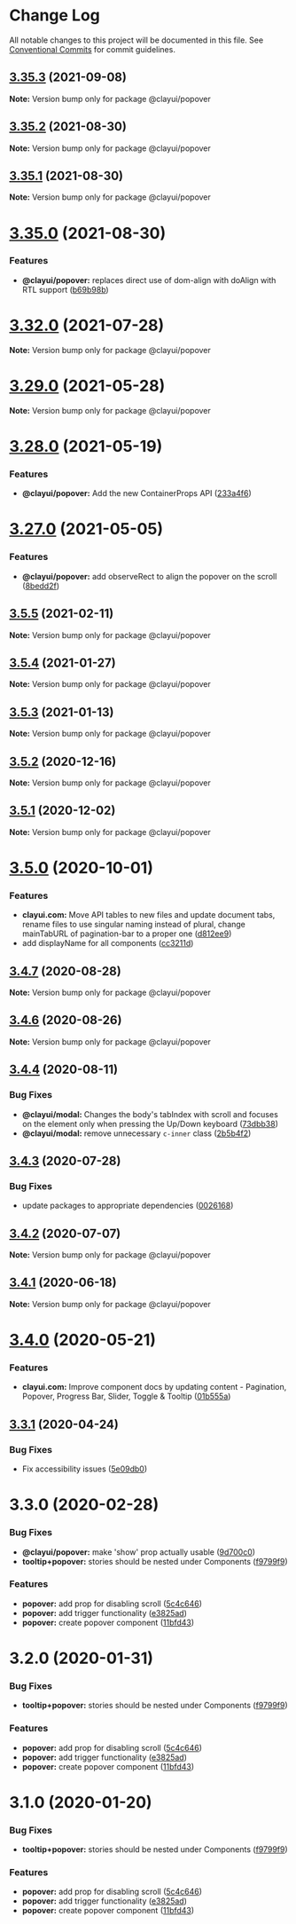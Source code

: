 # Change Log

All notable changes to this project will be documented in this file.
See [Conventional Commits](https://conventionalcommits.org) for commit guidelines.

## [3.35.3](https://github.com/liferay/clay/compare/v3.35.2...v3.35.3) (2021-09-08)

**Note:** Version bump only for package @clayui/popover

## [3.35.2](https://github.com/liferay/clay/compare/v3.35.1...v3.35.2) (2021-08-30)

**Note:** Version bump only for package @clayui/popover

## [3.35.1](https://github.com/liferay/clay/compare/v3.35.0...v3.35.1) (2021-08-30)

**Note:** Version bump only for package @clayui/popover

# [3.35.0](https://github.com/liferay/clay/compare/v3.34.0...v3.35.0) (2021-08-30)

### Features

-   **@clayui/popover:** replaces direct use of dom-align with doAlign with RTL support ([b69b98b](https://github.com/liferay/clay/commit/b69b98b))

# [3.32.0](https://github.com/liferay/clay/compare/v3.31.0...v3.32.0) (2021-07-28)

**Note:** Version bump only for package @clayui/popover

# [3.29.0](https://github.com/liferay/clay/compare/v3.28.0...v3.29.0) (2021-05-28)

**Note:** Version bump only for package @clayui/popover

# [3.28.0](https://github.com/liferay/clay/compare/v3.27.0...v3.28.0) (2021-05-19)

### Features

-   **@clayui/popover:** Add the new ContainerProps API ([233a4f6](https://github.com/liferay/clay/commit/233a4f6))

# [3.27.0](https://github.com/liferay/clay/compare/v3.26.0...v3.27.0) (2021-05-05)

### Features

-   **@clayui/popover:** add observeRect to align the popover on the scroll ([8bedd2f](https://github.com/liferay/clay/commit/8bedd2f))

## [3.5.5](https://github.com/liferay/clay/compare/@clayui/popover@3.5.4...@clayui/popover@3.5.5) (2021-02-11)

**Note:** Version bump only for package @clayui/popover

## [3.5.4](https://github.com/liferay/clay/compare/@clayui/popover@3.5.3...@clayui/popover@3.5.4) (2021-01-27)

**Note:** Version bump only for package @clayui/popover

## [3.5.3](https://github.com/liferay/clay/compare/@clayui/popover@3.5.2...@clayui/popover@3.5.3) (2021-01-13)

**Note:** Version bump only for package @clayui/popover

## [3.5.2](https://github.com/liferay/clay/compare/@clayui/popover@3.5.0...@clayui/popover@3.5.2) (2020-12-16)

**Note:** Version bump only for package @clayui/popover

## [3.5.1](https://github.com/liferay/clay/compare/@clayui/popover@3.5.0...@clayui/popover@3.5.1) (2020-12-02)

**Note:** Version bump only for package @clayui/popover

# [3.5.0](https://github.com/liferay/clay/compare/@clayui/popover@3.4.7...@clayui/popover@3.5.0) (2020-10-01)

### Features

-   **clayui.com:** Move API tables to new files and update document tabs, rename files to use singular naming instead of plural, change mainTabURL of pagination-bar to a proper one ([d812ee9](https://github.com/liferay/clay/commit/d812ee9))
-   add displayName for all components ([cc3211d](https://github.com/liferay/clay/commit/cc3211d))

## [3.4.7](https://github.com/liferay/clay/compare/@clayui/popover@3.4.6...@clayui/popover@3.4.7) (2020-08-28)

**Note:** Version bump only for package @clayui/popover

## [3.4.6](https://github.com/liferay/clay/compare/@clayui/popover@3.4.5...@clayui/popover@3.4.6) (2020-08-26)

**Note:** Version bump only for package @clayui/popover

## [3.4.4](https://github.com/liferay/clay/compare/@clayui/popover@3.4.3...@clayui/popover@3.4.4) (2020-08-11)

### Bug Fixes

-   **@clayui/modal:** Changes the body's tabIndex with scroll and focuses on the element only when pressing the Up/Down keyboard ([73dbb38](https://github.com/liferay/clay/commit/73dbb38))
-   **@clayui/modal:** remove unnecessary `c-inner` class ([2b5b4f2](https://github.com/liferay/clay/commit/2b5b4f2))

## [3.4.3](https://github.com/liferay/clay/compare/@clayui/popover@3.4.2...@clayui/popover@3.4.3) (2020-07-28)

### Bug Fixes

-   update packages to appropriate dependencies ([0026168](https://github.com/liferay/clay/commit/0026168))

## [3.4.2](https://github.com/liferay/clay/compare/@clayui/popover@3.4.1...@clayui/popover@3.4.2) (2020-07-07)

**Note:** Version bump only for package @clayui/popover

## [3.4.1](https://github.com/liferay/clay/compare/@clayui/popover@3.4.0...@clayui/popover@3.4.1) (2020-06-18)

**Note:** Version bump only for package @clayui/popover

# [3.4.0](https://github.com/liferay/clay/compare/@clayui/popover@3.3.1...@clayui/popover@3.4.0) (2020-05-21)

### Features

-   **clayui.com:** Improve component docs by updating content - Pagination, Popover, Progress Bar, Slider, Toggle & Tooltip ([01b555a](https://github.com/liferay/clay/commit/01b555a))

## [3.3.1](https://github.com/liferay/clay/compare/@clayui/popover@3.3.0...@clayui/popover@3.3.1) (2020-04-24)

### Bug Fixes

-   Fix accessibility issues ([5e09db0](https://github.com/liferay/clay/commit/5e09db0))

# 3.3.0 (2020-02-28)

### Bug Fixes

-   **@clayui/popover:** make 'show' prop actually usable ([9d700c0](https://github.com/liferay/clay/commit/9d700c0))
-   **tooltip+popover:** stories should be nested under Components ([f9799f9](https://github.com/liferay/clay/commit/f9799f9))

### Features

-   **popover:** add prop for disabling scroll ([5c4c646](https://github.com/liferay/clay/commit/5c4c646))
-   **popover:** add trigger functionality ([e3825ad](https://github.com/liferay/clay/commit/e3825ad))
-   **popover:** create popover component ([11bfd43](https://github.com/liferay/clay/commit/11bfd43))

# 3.2.0 (2020-01-31)

### Bug Fixes

-   **tooltip+popover:** stories should be nested under Components ([f9799f9](https://github.com/liferay/clay/commit/f9799f9))

### Features

-   **popover:** add prop for disabling scroll ([5c4c646](https://github.com/liferay/clay/commit/5c4c646))
-   **popover:** add trigger functionality ([e3825ad](https://github.com/liferay/clay/commit/e3825ad))
-   **popover:** create popover component ([11bfd43](https://github.com/liferay/clay/commit/11bfd43))

# 3.1.0 (2020-01-20)

### Bug Fixes

-   **tooltip+popover:** stories should be nested under Components ([f9799f9](https://github.com/liferay/clay/commit/f9799f9))

### Features

-   **popover:** add prop for disabling scroll ([5c4c646](https://github.com/liferay/clay/commit/5c4c646))
-   **popover:** add trigger functionality ([e3825ad](https://github.com/liferay/clay/commit/e3825ad))
-   **popover:** create popover component ([11bfd43](https://github.com/liferay/clay/commit/11bfd43))
